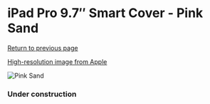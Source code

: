 # iPad Pro 9.7″ Smart Cover - Pink Sand

[Return to previous page](/ipad_pro97)

[High-resolution image from Apple](https://store.storeimages.cdn-apple.com/8756/as-images.apple.com/is/MNN92?wid=4500&hei=4500&fmt=png)

<div style="width: 384px"><img src="/everyphone/MNN92.png" alt="Pink Sand"></div>

### Under construction
